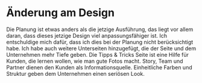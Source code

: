 # Änderung am Design

Die Planung ist etwas anders als die jetzige Ausführung, das liegt vor allem daran, dass dieses jetzige Design viel anpassungsfähiger ist. Ich entschuldige mich dafür, dass ich dies bei der Planung nicht berücksichtigt habe. Ich habe auch weitere Unterseiten hinzugefügt, die der Seite und dem Unternehmen mehr Tiefe geben. Die Tipps & Tricks Seite ist eine Hilfe für Kunden, die lernen wollen, wie man gute Fotos macht. Story, Team und Partner dienen den Kunden als Informationsquelle. Einheitliche Farben und Struktur geben dem Unternehmen einen seriösen Look.
